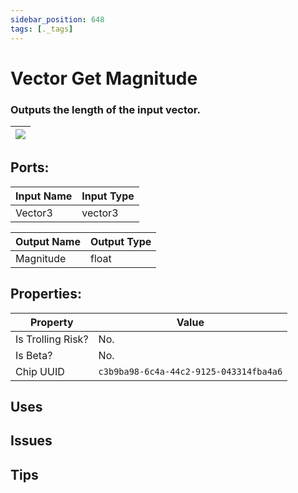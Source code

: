 ```yaml
---
sidebar_position: 648
tags: [._tags]
---
```


# Vector Get Magnitude


### Outputs the length of the input vector.

| ![](https://images-ext-2.discordapp.net/external/MPmIaQzlEPmgGWlgi-WxBBXt0Bjv_zWPkg1y1f_sy3s/https/www.recroomcircuits.com/image/circuit/absolute-value?width=206&height=108) |
|-----|

## Ports:

| Input Name | Input Type |
|-----------|-----------|
| Vector3 | vector3 |

| Output Name | Output Type |
|-----------|-----------|
| Magnitude | float |

## Properties:

| Property  | Value |
|-------------------|-----------|
| Is Trolling Risk? | No. |
| Is Beta? | No. |
| Chip UUID | `c3b9ba98-6c4a-44c2-9125-043314fba4a6` |

## Uses

## Issues

## Tips